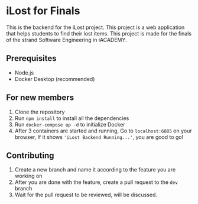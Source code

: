 # iLost for Finals

This is the backend for the iLost project. This project is a web application that helps students to find their lost items. This project is made for the finals of the strand Software Engineering in iACADEMY.

## Prerequisites
- Node.js
- Docker Desktop (recommended)

## For new members
1. Clone the repository
2. Run `npm install` to install all the dependencies
3. Run `docker-compose up -d` to initialize Docker
4. After 3 containers are started and running, Go to `localhost:6885` on your browser, If it shows `'iLost Backend Running...'`, you are good to go!

## Contributing
1. Create a new branch and name it according to the feature you are working on
2. After you are done with the feature, create a pull request to the `dev` branch
3. Wait for the pull request to be reviewed, will be discussed.
